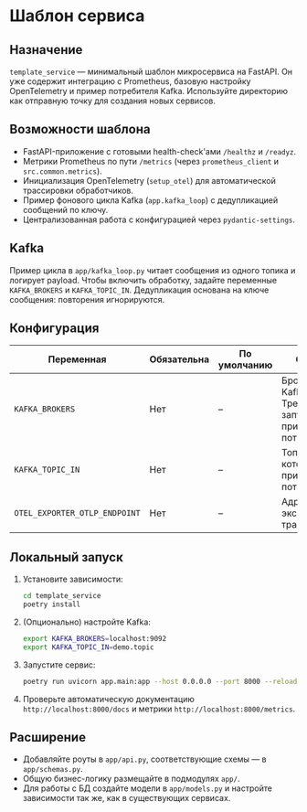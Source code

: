 # Шаблон сервиса

## Назначение
`template_service` — минимальный шаблон микросервиса на FastAPI. Он уже содержит интеграцию с Prometheus, базовую настройку OpenTelemetry и пример потребителя Kafka. Используйте директорию как отправную точку для создания новых сервисов.

## Возможности шаблона
- FastAPI-приложение с готовыми health-check'ами `/healthz` и `/readyz`.
- Метрики Prometheus по пути `/metrics` (через `prometheus_client` и `src.common.metrics`).
- Инициализация OpenTelemetry (`setup_otel`) для автоматической трассировки обработчиков.
- Пример фонового цикла Kafka (`app.kafka_loop`) с дедупликацией сообщений по ключу.
- Централизованная работа с конфигурацией через `pydantic-settings`.

## Kafka
Пример цикла в `app/kafka_loop.py` читает сообщения из одного топика и логирует payload. Чтобы включить обработку, задайте переменные `KAFKA_BROKERS` и `KAFKA_TOPIC_IN`. Дедупликация основана на ключе сообщения: повторения игнорируются.

## Конфигурация
| Переменная | Обязательна | По умолчанию | Описание |
| --- | --- | --- | --- |
| `KAFKA_BROKERS` | Нет | – | Брокеры Kafka/Redpanda. Требуются для запуска примерного потребителя. |
| `KAFKA_TOPIC_IN` | Нет | – | Топик, из которого читает примерный потребитель. |
| `OTEL_EXPORTER_OTLP_ENDPOINT` | Нет | – | Адрес OTLP для экспорта трассировок. |

## Локальный запуск
1. Установите зависимости:
   ```bash
   cd template_service
   poetry install
   ```
2. (Опционально) настройте Kafka:
   ```bash
   export KAFKA_BROKERS=localhost:9092
   export KAFKA_TOPIC_IN=demo.topic
   ```
3. Запустите сервис:
   ```bash
   poetry run uvicorn app.main:app --host 0.0.0.0 --port 8000 --reload
   ```
4. Проверьте автоматическую документацию `http://localhost:8000/docs` и метрики `http://localhost:8000/metrics`.

## Расширение
- Добавляйте роуты в `app/api.py`, соответствующие схемы — в `app/schemas.py`.
- Общую бизнес-логику размещайте в подмодулях `app/`.
- Для работы с БД создайте модели в `app/models.py` и настройте зависимости так же, как в существующих сервисах.
